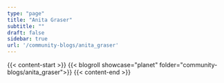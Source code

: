 ```yaml
---
type: "page"
title: "Anita Graser"
subtitle: ""
draft: false
sidebar: true
url: '/community-blogs/anita_graser'
---
```


{{< content-start  >}}
{{< blogroll showcase="planet" folder="community-blogs/anita_graser">}}
{{< content-end  >}}
